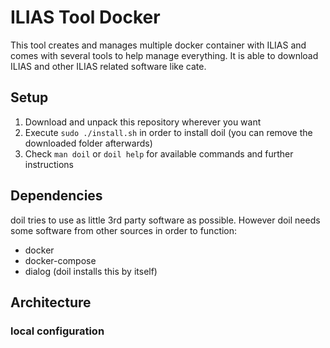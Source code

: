 # ILIAS Tool Docker

This tool creates and manages multiple docker container with ILIAS and comes with several tools to help manage everything. It is able to download ILIAS and other ILIAS related software like cate.

## Setup

1. Download and unpack this repository wherever you want
2. Execute `sudo ./install.sh` in order to install doil (you can remove the downloaded folder afterwards)
3. Check `man doil` or `doil help` for available commands and further instructions

## Dependencies

doil tries to use as little 3rd party software as possible. However doil needs some software from other sources in order to function:

* docker
* docker-compose
* dialog (doil installs this by itself)

## Architecture

### local configuration


